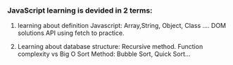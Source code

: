 ### JavaScript learning is devided in 2 terms:
1. learning about definition Javascript:
    Array,String, Object, Class ....
    DOM solutions
    API using fetch to practice. 

2. Learning about database structure:
    Recursive method. 
    Function complexity vs Big O 
    Sort Method: Bubble Sort, Quick Sort...

